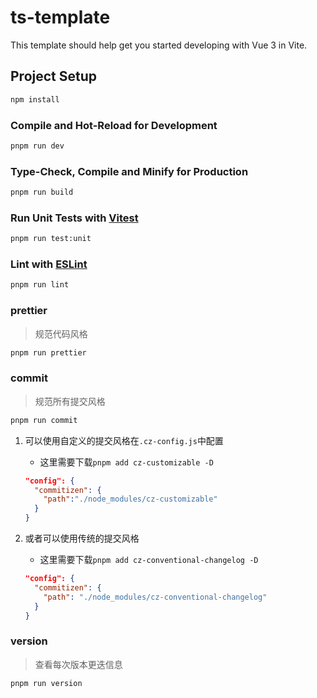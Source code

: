 # ts-template

This template should help get you started developing with Vue 3 in Vite.

## Project Setup

```sh
npm install
```

### Compile and Hot-Reload for Development

```sh
pnpm run dev
```

### Type-Check, Compile and Minify for Production

```sh
pnpm run build
```

### Run Unit Tests with [Vitest](https://vitest.dev/)

```sh
pnpm run test:unit
```

### Lint with [ESLint](https://eslint.org/)

```sh
pnpm run lint
```

### prettier

> 规范代码风格

```sh
pnpm run prettier
```

### commit

>规范所有提交风格

```sh
pnpm run commit
```

1. 可以使用自定义的提交风格在`.cz-config.js`中配置
   * 这里需要下载`pnpm add cz-customizable -D`

   ```json
   "config": {
     "commitizen": {
       "path":"./node_modules/cz-customizable"
     }
   }
   ```

2. 或者可以使用传统的提交风格
   * 这里需要下载`pnpm add cz-conventional-changelog -D`

   ```json
   "config": {
     "commitizen": {
       "path": "./node_modules/cz-conventional-changelog"
     }
   }
   ```

### version

> 查看每次版本更迭信息

```sh
pnpm run version
```
